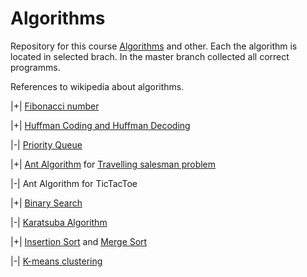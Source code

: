 # Algorithms
Repository for this course [Algorithms](https://stepik.org/course/217/syllabus) and other.
Each the algorithm is located in selected brach. In the master branch collected all correct programms.

References to wikipedia about algorithms.

|+| [Fibonacci number](https://en.wikipedia.org/wiki/Fibonacci_number)

|+| [Huffman Coding and Huffman Decoding](https://en.wikipedia.org/wiki/Huffman_coding)

|-| [Priority Queue](https://en.wikipedia.org/wiki/Priority_queue)

|+| [Ant Algorithm](https://en.wikipedia.org/wiki/Ant_colony_optimization_algorithms) for [Travelling salesman problem](https://en.wikipedia.org/wiki/Travelling_salesman_problem)

|-| Ant Algorithm for TicTacToe

|+| [Binary Search](https://en.wikipedia.org/wiki/Binary_search_algorithm)

|-| [Karatsuba Algorithm](https://en.wikipedia.org/wiki/Karatsuba_algorithm)

|+| [Insertion Sort](https://en.wikipedia.org/wiki/Insertion_sort) and [Merge Sort](https://en.wikipedia.org/wiki/Merge_sort)

|-| [K-means clustering](https://en.wikipedia.org/wiki/K-means_clustering)


